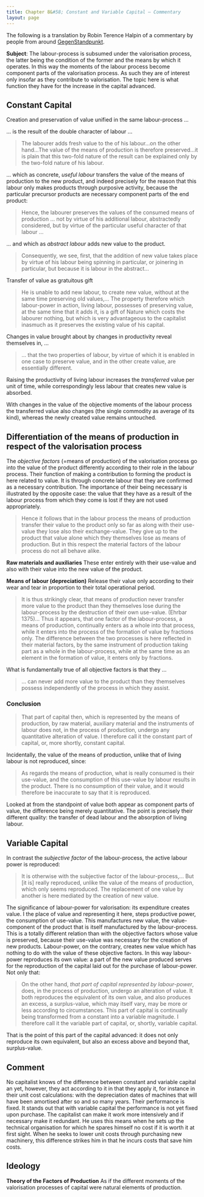 ```yaml
---
title: Chapter 8&#58; Constant and Variable Capital — Commentary
layout: page
---
```


The following is a translation by Robin Terence Halpin of a commentary by people
from around [GegenStandpunkt](http://gegenstandpunkt.com/english/en_index.html).

**Subject**: The labour-process is subsumed under the valorisation process, the
latter being the condition of the former and the means by which it operates. In
this way the moments of the labour process become component parts of the
valorisation process. As such they are of interest only insofar as they
contribute to valorisation. The topic here is what function they have for the
increase in the capital advanced.

## Constant Capital ##

Creation and preservation of value unified in the same labour-process …

… is the result of the double character of labour …

> The labourer adds fresh value to the of his labour…on the other hand…The value
> of the means of production is therefore preserved…it is plain that this
> two-fold nature of the result can be explained only by the two-fold nature of
> his labour.

… which as concrete, *useful labour* transfers the value of the means of
production to the new product, and indeed precisely for the reason that this
labour only makes products through purposive activity, because the particular
precursor products are necessary component parts of the end product:

> Hence, the labourer preserves the values of the consumed means of production …
> not by virtue of his additional labour, abstractedly considered, but by virtue
> of the particular useful character of that labour …

… and which as *abstract labour* adds new value to the product.

> Consequently, we see, first, that the addition of new value takes place by
> virtue of his labour being spinning in particular, or joinering in particular,
> but because it is labour in the abstract…

Transfer of value as gratuitous gift

> He is unable to add new labour, to create new value, without at the same time
> preserving old values,… The property therefore which labour-power in action,
> living labour, possesses of preserving value, at the same time that it adds
> it, is a gift of Nature which costs the labourer nothing, but which is very
> advantageous to the capitalist inasmuch as it preserves the existing value of
> his capital.

Changes in value brought about by changes in productivity reveal themselves in, …

> … that the two properties of labour, by virtue of which it is enabled in one
> case to preserve value, and in the other create value, are essentially
> different.

Raising the productivity of living labour increases the *transferred* value per
unit of time, while correspondingly less labour that creates new value is
absorbed.

With changes in the value of the objective moments of the labour process the
transferred value also changes (the single commodity as average of its kind),
whereas the newly created value remains untouched.

## Differentiation of the means of production in respect of the valorisation process ##

The *objective factors* (=means of production) of the valorisation process go
into the value of the product differently according to their role in the labour
process. Their function of making a contribution to forming the product is here
related to value. It is through concrete labour that they are confirmed as a
necessary contribution. The importance of their being necessary is illustrated
by the opposite case: the value that they have as a result of the labour process
from which they come is lost if they are not used appropriately.

> Hence it follows that in the labour process the means of production transfer
> their value to the product only so far as along with their use-value they lose
> also their exchange-value. They give up to the product that value alone which
> they themselves lose as means of production. But in this respect the material
> factors of the labour process do not all behave alike.

**Raw materials and auxiliaries** These enter entirely with their use-value and
also with their value into the new value of the product.

**Means of labour (depreciation)** Release their value only according to their
wear and tear in proportion to their total operational period.

> It is thus strikingly clear, that means of production never transfer more
> value to the product than they themselves lose during the labour-process by
> the destruction of their own use-value. (Ehrbar 1375)… Thus it appears, that
> one factor of the labour-process, a means of production, continually enters as
> a whole into that process, while it enters into the process of the formation
> of value by fractions only. The difference between the two processes is here
> reflected in their material factors, by the same instrument of production
> taking part as a whole in the labour-process, while at the same time as an
> element in the formation of value, it enters only by fractions.

What is fundamentally true of all objective factors is that they …

> … can never add more value to the product than they themselves possess
> independently of the process in which they assist.

### Conclusion ###

> That part of capital then, which is represented by the means of production, by
> raw material, auxiliary material and the instruments of labour does not, in
> the process of production, undergo any quantitative alteration of value. I
> therefore call it the constant part of capital, or, more shortly, constant
> capital.

Incidentally, the value of the means of production, unlike that of living labour
is not reproduced, since:

> As regards the means of production, what is really consumed is their
> use-value, and the consumption of this use-value by labour results in the
> product. There is no consumption of their value, and it would therefore be
> inaccurate to say that it is reproduced.

Looked at from the standpoint of value both appear as component parts of value,
the difference being merely quantitative. The point is precisely their different
quality: the transfer of dead labour and the absorption of living labour.

## Variable Capital ##

In contrast the *subjective factor* of the labour-process, the active labour
power is reproduced:

> It is otherwise with the subjective factor of the labour-process,… But [it is]
> really reproduced, unlike the value of the means of production, which only
> seems reproduced. The replacement of one value by another is here mediated by
> the creation of new value.

The significance of labour-power for valorisation: its expenditure creates
value. I the place of value and representing it here, steps productive power,
the consumption of use-value. This manufactures new value, the value-component
of the product that is itself manufactured by the labour-process. This is a
totally different relation than with the objective factors whose value is
preserved, because their use-value was necessary for the creation of new
products. Labour-power, on the contrary, creates new value which has nothing to
do with the value of these objective factors. In this way labour-power
reproduces its own value: a part of the new value produced serves for the
reproduction of the capital laid out for the purchase of labour-power. Not only
that:

> On the other hand, *that part of capital represented by labour-power*, does,
> in the process of production, undergo an alteration of value. It both
> reproduces the equivalent of its own value, and also produces an excess, a
> surplus-value, which may itself vary, may be more or less according to
> circumstances. This part of capital is continually being transformed from a
> constant into a variable magnitude.  I therefore call it the variable part of
> capital, or, shortly, variable capital.

That is the point of this part of the capital advanced: it does not only
reproduce its own equivalent, but also an excess above and beyond that,
surplus-value.

## Comment ##

No capitalist knows of the difference between constant and variable capital an
yet, however, they act according to it in that they apply it, for instance in
their unit cost calculations: with the depreciation dates of machines that will
have been amortised after so and so many years. Their performance is fixed. It
stands out that with variable capital the performance is not yet fixed upon
purchase. The capitalist can make it work more intensively and if necessary make
it redundant. He uses this means when he sets up the technical organisation for
which he spares himself no cost if it is worth it at first sight. When he seeks
to lower unit costs through purchasing new machinery, this difference strikes
him in that he incurs costs that save him costs.

## Ideology ##

**Theory of the Factors of Production** As if the different moments of the
valorisation processes of capital were natural elements of production.
